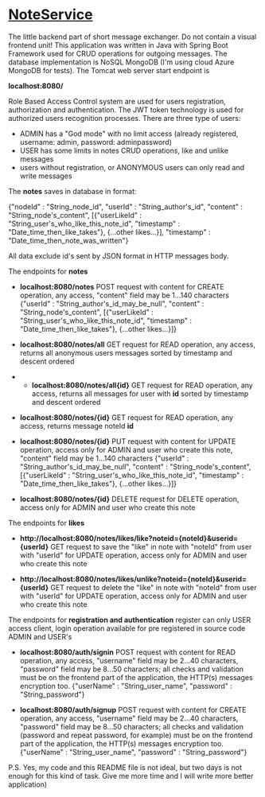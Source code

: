 # <u> NoteService </u>  

The little backend part of short message exchanger. Do not contain a visual frontend unit!
This application was written in Java with Spring Boot Framework used for CRUD operations for outgoing messages. The database implementation is NoSQL MongoDB (I'm using cloud Azure MongoDB for tests). The Tomcat web server start endpoint is

 **localhost:8080/**

Role Based Access Control system are used for users registration, authorization and authentication. The JWT token technology is used for authorized users recognition processes. There are three type of users:
  * ADMIN has a "God mode" with no limit access (already registered, username: admin, password: adminpassword)
  * USER has some limits in notes CRUD operations, like and unlike messages
  * users without registration, or ANONYMOUS users can only read and write messages

The **notes** saves in database in format:

{"nodeId" : "String_node_id",
 "userId" : "String_author's_id",
 "content" : "String_node's_content",
 [{"userLikeId" : "String_user's_who_like_this_note_id",
  "timestamp" : "Date_time_then_like_takes"},
  {...other likes...}],
 "timestamp" : "Date_time_then_note_was_written"}

All data exclude id's sent by JSON format in HTTP messages body. 

The endpoints for **notes**

  * **localhost:8080/notes** POST request with content for CREATE operation, any access, "content" field may be 1...140 characters
   {"userId" : "String_author's_id_may_be_null",
    "content" : "String_node's_content",
    [{"userLikeId" : "String_user's_who_like_this_note_id",
      "timestamp" : "Date_time_then_like_takes"},
      {...other likes...}]}

  * **localhost:8080/notes/all** GET request for READ operation, any access, returns all anonymous users messages sorted by timestamp and descent ordered

  * * **localhost:8080/notes/all{id}** GET request for READ operation, any access, returns all messages for user with **id** sorted by timestamp and descent ordered

  * **localhost:8080/notes/{id}** GET request for READ operation, any access, returns message noteId **id**

  * **localhost:8080/notes/{id}** PUT request with content for UPDATE operation, access only for ADMIN and user who create this note, "content" field may be 1...140 characters
   {"userId" : "String_author's_id_may_be_null",
    "content" : "String_node's_content",
    [{"userLikeId" : "String_user's_who_like_this_note_id",
      "timestamp" : "Date_time_then_like_takes"},
      {...other likes...}]}

  * **localhost:8080/notes/{id}** DELETE request for DELETE operation, access only for ADMIN and user who create this note

The endpoints for **likes**

 * **http://localhost:8080/notes/likes/like?noteid={noteId}&userid={userId}** GET request to save the "like" in note with "noteId" from user with "userId" for UPDATE operation, access only for ADMIN and user who create this note

* **http://localhost:8080/notes/likes/unlike?noteid={noteId}&userid={userId}** GET request to delete the "like" in note with "noteId" from user with "userId" for UPDATE operation, access only for ADMIN and user who create this note

The endpoints for **registration and authentication** 
register can only USER access client, login operation available for pre registered in source code ADMIN and USER's

 * **localhost:8080/auth/signin** POST request with content for READ operation, any access, "username" field may be 2...40 characters, "password" field may be 8...50 characters; all checks and validation must be on the frontend part of the application, the HTTP(s) messages encryption too.
  {"userName" : "String_user_name",
   "password" : "String_password"}

 * **localhost:8080/auth/signup** POST request with content for CREATE operation, any access, "username" field may be 2...40 characters, "password" field may be 8...50 characters; all checks and validation (password and repeat password, for example) must be on the frontend part of the application, the HTTP(s) messages encryption too.
  {"userName" : "String_user_name",
   "password" : "String_password"}

P.S. Yes, my code and this README file is not ideal, but two days is not enough for this kind of task. Give me more time and I will write more better application)



